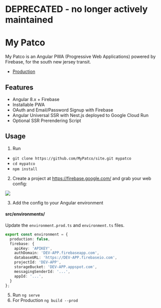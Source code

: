 # **DEPRECATED** - no longer actively maintained


# My Patco

My Patco is an Angular PWA (Progressive Web Applications) powered by Firebase, for the south new jersey transit.

- [Production](https://mypatco.org/)


## Features

- Angular 8.x + Firebase
- Installable PWA
- OAuth and Email/Password Signup with Firebase
- Angular Universal SSR with Nest.js deployed to Google Cloud Run
- Optional SSR Prerendering Script

## Usage

1.  Run

- `git clone https://github.com/MyPatco/site.git mypatco`
- `cd mypatco`
- `npm install`

2.  Create a project at https://firebase.google.com/ and grab your web config:

![](https://firebasestorage.googleapis.com/v0/b/firestarter-96e46.appspot.com/o/project-config.PNG?alt=media&token=5eabb205-7ba2-4fc3-905f-e9547055e754)

3.  Add the config to your Angular environment

#### src/environments/

Update the `environment.prod.ts` and `environment.ts` files. 

```typescript
export const environment = {
  production: false,
  firebase: {
    apiKey: 'APIKEY',
    authDomain: 'DEV-APP.firebaseapp.com',
    databaseURL: 'https://DEV-APP.firebaseio.com',
    projectId: 'DEV-APP',
    storageBucket: 'DEV-APP.appspot.com',
    messagingSenderId: '...',
    appId: '...',
  }
};
```


5.  Run `ng serve`
6. For Production `ng build --prod` 
